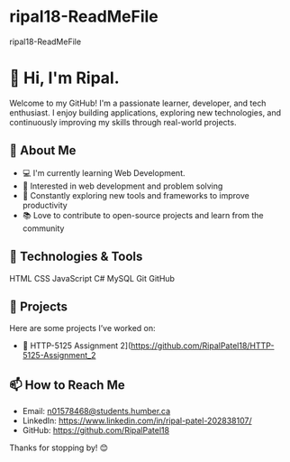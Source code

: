 # ripal18-ReadMeFile
ripal18-ReadMeFile

# 👋 Hi, I'm Ripal.

Welcome to my GitHub! I'm a passionate learner, developer, and tech enthusiast. I enjoy building applications, exploring new technologies, and continuously improving my skills through real-world projects.

## 🚀 About Me

- 💻 I'm currently learning Web Development.
- 🎯 Interested in web development and problem solving
- 🌱 Constantly exploring new tools and frameworks to improve productivity
- 📚 Love to contribute to open-source projects and learn from the community

## 🧰 Technologies & Tools

HTML
CSS
JavaScript
C#
MySQL
Git
GitHub

## 📂 Projects

Here are some projects I’ve worked on:

- 🔗 HTTP-5125 Assignment 2](https://github.com/RipalPatel18/HTTP-5125-Assignment_2

## 📫 How to Reach Me

- Email: n01578468@students.humber.ca
- LinkedIn: https://www.linkedin.com/in/ripal-patel-202838107/
- GitHub: https://github.com/RipalPatel18

Thanks for stopping by! 😊


